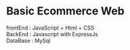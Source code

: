 # Basic Ecommerce Web
frontEnd : JavaScript + Html + CSS\
BackEnd : Javascript with ExpressJs\
DataBase : MySql
